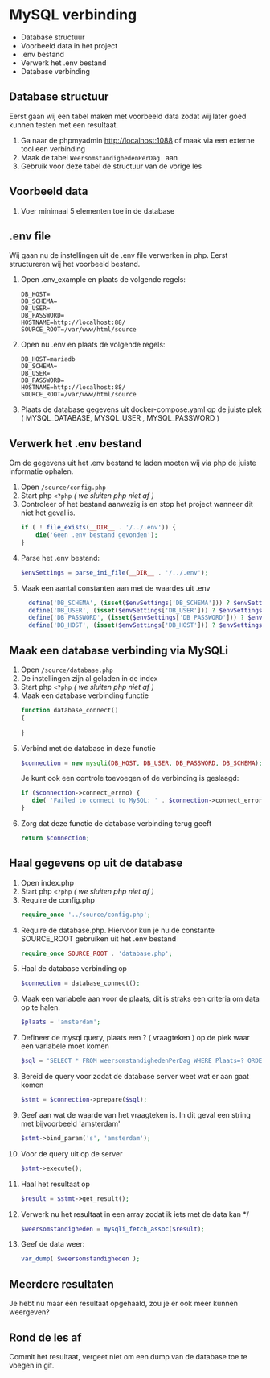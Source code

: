 # MySQL verbinding

- Database structuur
- Voorbeeld data in het project
- .env bestand
- Verwerk het .env bestand
- Database verbinding

## Database structuur
Eerst gaan wij een tabel maken met voorbeeld data zodat wij later goed kunnen testen met een resultaat.
1. Ga naar de phpmyadmin [http://localhost:1088](http://localhost:1088) of maak via een externe tool een verbinding
2. Maak de tabel `WeersomstandighedenPerDag ` aan
3. Gebruik voor deze tabel de structuur van de vorige les

## Voorbeeld data
1. Voer minimaal 5 elementen toe in de database

## .env file
Wij gaan nu de instellingen uit de .env file verwerken in php. Eerst structureren wij het voorbeeld bestand.
1. Open .env_example en plaats de volgende regels:
    ```
    DB_HOST=
    DB_SCHEMA=
    DB_USER=
    DB_PASSWORD=
    HOSTNAME=http://localhost:88/
    SOURCE_ROOT=/var/www/html/source
    ```
2. Open nu .env en plaats de volgende regels:
    ```
    DB_HOST=mariadb
    DB_SCHEMA=
    DB_USER=
    DB_PASSWORD=
    HOSTNAME=http://localhost:88/
    SOURCE_ROOT=/var/www/html/source
    ```
3. Plaats de database gegevens uit docker-compose.yaml op de juiste plek ( MYSQL_DATABASE, MYSQL_USER , MYSQL_PASSWORD ) 

## Verwerk het .env bestand
Om de gegevens uit het .env bestand te laden moeten wij via php de juiste informatie ophalen.
1. Open `/source/config.php`
2. Start php `<?php` *( we sluiten php niet af )*
3. Controleer of het bestand aanwezig is en stop het project wanneer dit niet het geval is.
    ```php
    if ( ! file_exists(__DIR__ . '/../.env')) {
        die('Geen .env bestand gevonden');
    }
    ```
4. Parse het .env bestand:
    ```php
    $envSettings = parse_ini_file(__DIR__ . '/../.env');
    ```
5. Maak een aantal constanten aan met de waardes uit .env 
    ```php
      define('DB_SCHEMA', (isset($envSettings['DB_SCHEMA'])) ? $envSettings['DB_SCHEMA'] : 'example');
      define('DB_USER', (isset($envSettings['DB_USER'])) ? $envSettings['DB_USER'] : 'username');
      define('DB_PASSWORD', (isset($envSettings['DB_PASSWORD'])) ? $envSettings['DB_PASSWORD'] : 'pass');
      define('DB_HOST', (isset($envSettings['DB_HOST'])) ? $envSettings['DB_HOST'] : 'mariadb');
    ```


## Maak een database verbinding via MySQLi
1. Open `/source/database.php`
2. De instellingen zijn al geladen in de index
3. Start php `<?php` *( we sluiten php niet af )*
4. Maak een database verbinding functie
    ```php
   function database_connect()
   {
      
   }
   ``` 
4. Verbind met de database in deze functie
    ```php 
   $connection = new mysqli(DB_HOST, DB_USER, DB_PASSWORD, DB_SCHEMA); 
   ```
   Je kunt ook een controle toevoegen of de verbinding is geslaagd:
   ```php
   if ($connection->connect_errno) {
      die( 'Failed to connect to MySQL: ' . $connection->connect_error );
   }
   ```
5. Zorg dat deze functie de database verbinding terug geeft
   ```php
   return $connection;
   ```

## Haal gegevens op uit de database
1. Open index.php
3. Start php `<?php` *( we sluiten php niet af )*
4. Require de config.php
   ```php 
   require_once '../source/config.php';
   ```
5. Require de database.php. Hiervoor kun je nu de constante SOURCE_ROOT gebruiken uit het .env bestand
   ```php 
   require_once SOURCE_ROOT . 'database.php';
   ```
6. Haal de database verbinding op
   ```php
   $connection = database_connect();
   ```
7. Maak een variabele aan voor de plaats, dit is straks een criteria om data op te halen.
   ```php
   $plaats = 'amsterdam';
   ```
8. Defineer de mysql query, plaats een ? ( vraagteken ) op de plek waar een variabele moet komen
    ```php 
    $sql = 'SELECT * FROM weersomstandighedenPerDag WHERE Plaats=? ORDER BY Datum'; 
    ```
6. Bereid de query voor zodat de database server weet wat er aan gaat komen
    ```php
    $stmt = $connection->prepare($sql);
   ```
7. Geef aan wat de waarde van het vraagteken is. In dit geval een string met bijvoorbeeld 'amsterdam'
    ```php
   $stmt->bind_param('s', 'amsterdam');
    ```
8. Voor de query uit op de server
    ```php
    $stmt->execute();
    ```
9. Haal het resultaat op
    ```php
    $result = $stmt->get_result();
    ```
10. Verwerk nu het resultaat in een array zodat ik iets met de data kan */
    ```php
    $weersomstandigheden = mysqli_fetch_assoc($result);
    ```
11. Geef de data weer:
    ```php
    var_dump( $weersomstandigheden );
    ```

## Meerdere resultaten
Je hebt nu maar één resultaat opgehaald, zou je er ook meer kunnen weergeven?

## Rond de les af
Commit het resultaat, vergeet niet om een dump van de database toe te voegen in git.
